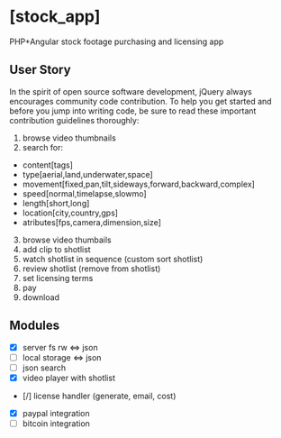 [stock_app]
==================================================
PHP+Angular stock footage purchasing and licensing app

User Story
--------------------------------------

In the spirit of open source software development, jQuery always encourages community code contribution. To help you get started and before you jump into writing code, be sure to read these important contribution guidelines thoroughly:

1. browse video thumbnails
2. search for:  

  - content[tags]
  - type[aerial,land,underwater,space]
  - movement[fixed,pan,tilt,sideways,forward,backward,complex]
  - speed[normal,timelapse,slowmo]
  - length[short,long]
  - location[city,country,gps]
  - atributes[fps,camera,dimension,size]

3. browse video thumbails
4. add clip to shotlist
5. watch shotlist in sequence (custom sort shotlist)
6. review shotlist (remove from shotlist)
7. set licensing terms
8. pay
9. download

Modules
--------------------------------------

- [X] server fs rw <=> json
- [ ] local storage <=> json
- [ ] json search
- [X] video player with shotlist
- [/] license handler (generate, email, cost)
- [X] paypal integration
- [ ] bitcoin integration
